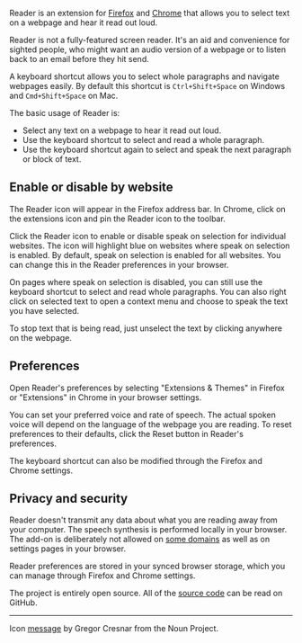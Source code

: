 Reader is an extension for [Firefox](https://addons.mozilla.org/en-US/firefox/addon/reader-tts/) and [Chrome](https://chrome.google.com/webstore/detail/reader/hjmlmmjagkgflecknfdlplgpdijmhabb) that allows you to select text on a webpage and hear it read out loud.

Reader is not a fully-featured screen reader. It's an aid and convenience for sighted people, who might want an audio version of a webpage or to listen back to an email before they hit send.

A keyboard shortcut allows you to select whole paragraphs and navigate webpages easily. By default this shortcut is `Ctrl+Shift+Space` on Windows and `Cmd+Shift+Space` on Mac.

The basic usage of Reader is:

* Select any text on a webpage to hear it read out loud.
* Use the keyboard shortcut to select and read a whole paragraph.
* Use the keyboard shortcut again to select and speak the next paragraph or block of text.

## Enable or disable by website

The Reader icon will appear in the Firefox address bar. In Chrome, click on the extensions icon and pin the Reader icon to the toolbar.

Click the Reader icon to enable or disable speak on selection for individual websites. The icon will highlight blue on websites where speak on selection is enabled. By default, speak on selection is enabled for all websites. You can change this in the Reader preferences in your browser.

On pages where speak on selection is disabled, you can still use the keyboard shortcut to select and read whole paragraphs. You can also right click on selected text to open a context menu and choose to speak the text you have selected.

To stop text that is being read, just unselect the text by clicking anywhere on the webpage.

## Preferences

Open Reader's preferences by selecting "Extensions & Themes" in Firefox or "Extensions" in Chrome in your browser settings.

You can set your preferred voice and rate of speech. The actual spoken voice will depend on the language of the webpage you are reading. To reset preferences to their defaults, click the Reset button in Reader's preferences.

The keyboard shortcut can also be modified through the Firefox and Chrome settings.

## Privacy and security

Reader doesn't transmit any data about what you are reading away from your computer. The speech synthesis is performed locally in your browser. The add-on is deliberately not allowed on [some domains](https://developer.mozilla.org/en-US/docs/Mozilla/Add-ons/WebExtensions/API/storage/sync) as well as on settings pages in your browser.

Reader preferences are stored in your synced browser storage, which you can manage through Firefox and Chrome settings.

The project is entirely open source. All of the [source code](https://github.com/oliver-moran/reader) can be read on GitHub.

---

Icon [message](https://thenounproject.com/term/message/223770/) by Gregor Cresnar from the Noun Project.
